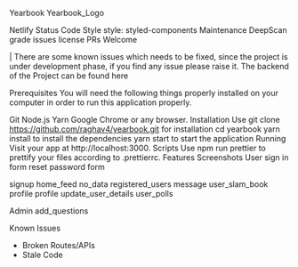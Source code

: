 Yearbook
Yearbook_Logo

Netlify Status Code Style style: styled-components Maintenance DeepScan grade issues license 
PRs Welcome

| There are some known issues which needs to be fixed, since the project is under development phase, if you find any issue please raise it. The backend of the Project can be found here

Prerequisites
You will need the following things properly installed on your computer in order to run this application properly.

Git
Node.js
Yarn
Google Chrome or any browser.
Installation
Use git clone https://github.com/raghav4/yearbook.git for installation
cd yearbook
yarn install to install the dependencies
yarn start to start the application
Running
Visit your app at http://localhost:3000.
Scripts
Use npm run prettier to prettify your files according to .prettierrc.
Features
Screenshots
User
sign in form reset password form

signup home_feed no_data registered_users message user_slam_book profile profile update_user_details user_polls

Admin
add_questions

Known Issues
 - Broken Routes/APIs
 - Stale Code